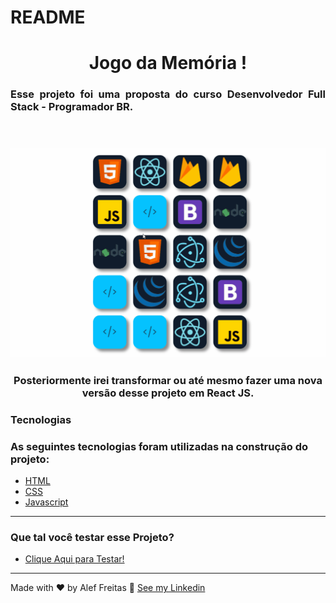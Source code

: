 # README

<h1 align="center">Jogo da Memória !</h1>

<h3 align="justify">Esse projeto foi uma proposta do curso Desenvolvedor Full Stack - Programador BR.</h3><br>
    <h3 align="center">
        <img src="./github/memoria.gif
        " />
    </h3>

<h3 align="center">Posteriormente irei transformar ou até mesmo fazer uma nova versão desse projeto em React JS.</h3>
    

### Tecnologias

<h3 align="left">As seguintes tecnologias foram utilizadas na construção do projeto:</h3>

- [HTML](https://developer.mozilla.org/pt-BR/docs/Glossary/HTML)
- [CSS](https://developer.mozilla.org/pt-BR/docs/Web/CSS)
- [Javascript](https://developer.mozilla.org/pt-BR/docs/Web/JavaScript)

---

<h3 align="left">Que tal você testar esse Projeto?</h3>

- [Clique Aqui para Testar!](https://aleffreitas.github.io/jogo-da-memoria/)

---

Made with ❤️ by Alef Freitas 👋 [See my Linkedin](https://br.linkedin.com/in/aleffreitas)
